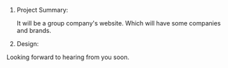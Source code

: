   
1. Project Summary:  
  
   It will be a group company's website. Which will have some companies and brands.  
  
  
2. Design:  

  

  

  
Looking forward to hearing from you soon.